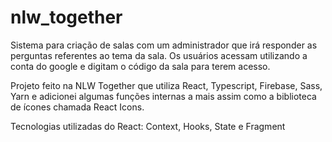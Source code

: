 # nlw_together

Sistema para criação de salas com um administrador que irá responder as perguntas referentes ao tema da sala. Os usuários acessam utilizando a conta do google e digitam o código da sala para terem acesso.

Projeto feito na NLW Together que utiliza React, Typescript, Firebase, Sass, Yarn e adicionei algumas funções internas a mais assim como a biblioteca de ícones chamada React Icons. 

Tecnologias utilizadas do React: Context, Hooks, State e Fragment
